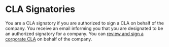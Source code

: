 # CLA Signatories

You are a CLA signatory if you are authorized to sign a CLA on behalf of the company. You receive an email informing you that you are designated to be an authorized signatory for a company. You can [review and sign a corporate CLA](review-and-sign-a-corporate-cla-by-request.md) on behalf of the company.

